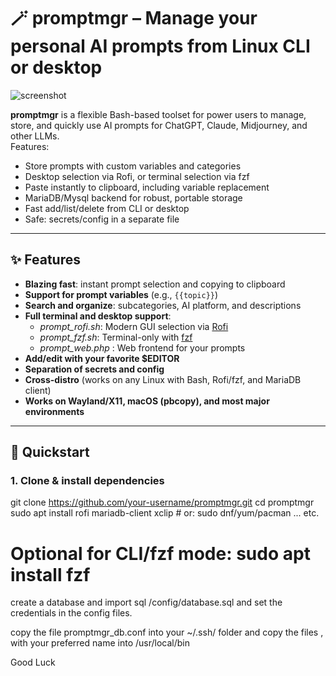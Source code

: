 # 🪄 promptmgr – Manage your personal AI prompts from Linux CLI or desktop

![screenshot](https://raw.githubusercontent.com/siekman-io/promptmgr/main/promptmgr-preview.png)

**promptmgr** is a flexible Bash-based toolset for power users to manage, store, and quickly use AI prompts for ChatGPT, Claude, Midjourney, and other LLMs.  
Features:
- Store prompts with custom variables and categories
- Desktop selection via Rofi, or terminal selection via fzf
- Paste instantly to clipboard, including variable replacement
- MariaDB/Mysql backend for robust, portable storage
- Fast add/list/delete from CLI or desktop
- Safe: secrets/config in a separate file

---

## ✨ Features

- **Blazing fast**: instant prompt selection and copying to clipboard
- **Support for prompt variables** (e.g., `{{topic}}`)
- **Search and organize**: subcategories, AI platform, and descriptions
- **Full terminal and desktop support**:  
  - *prompt_rofi.sh*: Modern GUI selection via [Rofi](https://github.com/davatorium/rofi)
  - *prompt_fzf.sh*: Terminal-only with [fzf](https://github.com/junegunn/fzf)
  - *prompt_web.php* : Web frontend for your prompts
- **Add/edit with your favorite $EDITOR**
- **Separation of secrets and config**
- **Cross-distro** (works on any Linux with Bash, Rofi/fzf, and MariaDB client)
- **Works on Wayland/X11, macOS (pbcopy), and most major environments**

---

## 🚀 Quickstart

### 1. **Clone & install dependencies**

git clone https://github.com/your-username/promptmgr.git
cd promptmgr
sudo apt install rofi mariadb-client xclip # or: sudo dnf/yum/pacman ... etc.
# Optional for CLI/fzf mode: sudo apt install fzf

create a database and import sql /config/database.sql
and set the credentials in the config files. 

copy the file promptmgr_db.conf into your ~/.ssh/ folder 
and copy the files , with your preferred name into /usr/local/bin 

Good Luck
